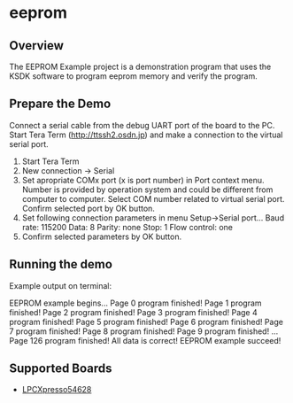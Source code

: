 # eeprom

## Overview
The EEPROM Example project is a demonstration program that uses the KSDK software to program eeprom memory
and verify the program.

## Prepare the Demo
Connect a serial cable from the debug UART port of the board to the PC. Start Tera Term
(http://ttssh2.osdn.jp) and make a connection to the virtual serial port.

1. Start Tera Term
2. New connection -> Serial
3. Set apropriate COMx port (x is port number) in Port context menu. Number is provided by operation
   system and could be different from computer to computer. Select COM number related to virtual
   serial port. Confirm selected port by OK button.
4. Set following connection parameters in menu Setup->Serial port...
        Baud rate:    115200
        Data:         8
        Parity:       none
        Stop:         1
        Flow control: one
5.  Confirm selected parameters by OK button.

## Running the demo
Example output on terminal:

EEPROM example begins...
Page 0 program finished!
Page 1 program finished!
Page 2 program finished!
Page 3 program finished!
Page 4 program finished!
Page 5 program finished!
Page 6 program finished!
Page 7 program finished!
Page 8 program finished!
Page 9 program finished!
...
Page 126 program finished!
All data is correct! EEPROM example succeed!

## Supported Boards
- [LPCXpresso54628](../../_boards/lpcxpresso54628/driver_examples/eeprom/example_board_readme.md)
